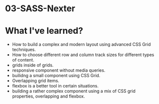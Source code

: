 # 03-SASS-Nexter

# What I've learned?

- How to build a complex and modern layout using advanced CSS Grid techniques.
- How to choose different row and column track sizes for different types of content.
- grids inside of grids.
- responsive component without media queries.
- builidng a small component using CSS Grid.
- Overlapping grid items.
- flexbox is a better tool in certain situations.
- building a rather complex component using a mix of CSS grid properties, overlapping and flexbox.
